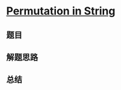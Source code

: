 # [Permutation in String](https://leetcode.com/problems/permutation-in-string/)
## 题目


## 解题思路


## 总结


